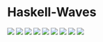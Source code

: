 # Haskell-Waves

![](images/a.svg)
![](images/vert.svg)
![](images/accident.svg)
![](images/cool.svg)
![](images/cool-2.svg)
![](images/random-layout.svg)
![](images/square.svg)
![](images/diag.svg)
![](images/final.svg)
